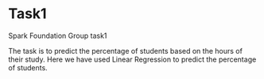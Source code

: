 # Task1
Spark Foundation Group task1

The task is to predict the percentage of students based on the hours of their study. Here we have used Linear Regression to predict the percentage of students. 
